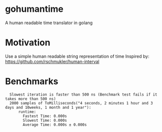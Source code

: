 # gohumantime
A human readable time translator in golang

# Motivation
Use a simple human readable string representation of time
Inspired by: https://github.com/rschmukler/human-interval

# Benchmarks
```
  Slowest iteration is faster than 500 ns (Benchmark test fails if it takes more than 500 ns)
  2000 samples of ToMilliseconds("4 seconds, 2 minutes 1 hour and 3 days and 10weeks, 1 month and 1 year"):
      runtime:
        Fastest Time: 0.000s
        Slowest Time: 0.000s
        Average Time: 0.000s ± 0.000s
```
